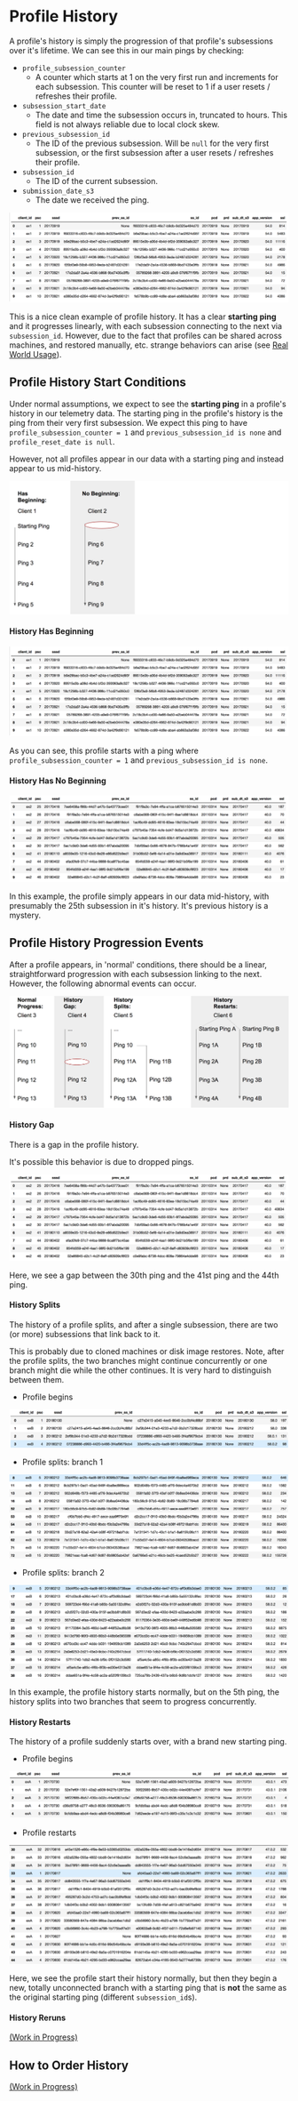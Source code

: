 # Profile History

A profile's history is simply the progression of that profile's subsessions over it's lifetime. We can see this in our main pings by checking:

* `profile_subsession_counter`
	- A counter which starts at 1 on the very first run and increments for each subsession. This counter will be reset to 1 if a user resets / refreshes their profile.
* `subsession_start_date`
	- The date and time the subsession occurs in, truncated to hours. This field is not always reliable  due to local clock skew.
* `previous_subsession_id`
	- The ID of the previous subsession. Will be `null` for the very first subsession, or the first subsession after a user resets / refreshes their profile.
* `subsession_id`
	- The ID of the current subsession.
* `submission_date_s3`
	- The date we received the ping.

![](images/profile-history/basic-example.png)

This is a nice clean example of profile history. It has a clear **starting ping** and it progresses linearly, with each subsession connecting to the next via `subsession_id`. However, due to the fact that profiles can be shared across machines, and restored manually, etc. strange behaviors can arise (see [Real World Usage](realworldusage.md)).

## Profile History Start Conditions

Under normal assumptions, we expect to see the **starting ping** in a profile's history in our telemetry data. The starting ping in the profile's history is the ping from their very first subsession. We expect this ping to have `profile_subsession_counter = 1` and `previous_subsession_id is none` and `profile_reset_date is null`.

However, not all profiles appear in our data with a starting ping and instead appear to us mid-history.

![](images/profile-history/ping-diagram-start-condition.png)

#### History Has Beginning

![](images/profile-history/example-starting.png)

As you can see, this profile starts with a ping where `profile_subsession_counter = 1` and `previous_subsession_id is none`.

#### History Has No Beginning

![](images/profile-history/example-midhistory.png)

In this example, the profile simply appears in our data mid-history, with presumably the 25th subsession in it's history. It's previous history is a mystery.

## Profile History Progression Events

After a profile appears, in 'normal' conditions, there should be a linear, straightforward progression with each subsession linking to the next. However, the following abnormal events can occur.

![](images/profile-history/ping-diagram-events.png)

#### History Gap

There is a gap in the profile history.

It's possible this behavior is due to dropped pings.

![](images/profile-history/example-gap.png)

Here, we see a gap between the 30th ping and the 41st ping and the 44th ping.

#### History Splits

The history of a profile splits, and after a single subsession, there are two (or more) subsessions that link back to it.

This is probably due to cloned machines or disk image restores. Note, after the profile splits, the two branches might continue concurrently or one branch might die while the other continues. It is very hard to distinguish between them.

* Profile begins

![](images/profile-history/example-splits-1.png)

* Profile splits: branch 1

![](images/profile-history/example-splits-2.png)

* Profile splits: branch 2

![](images/profile-history/example-splits-3.png)

In this example, the profile history starts normally, but on the 5th ping, the history splits into two branches that seem to progress concurrently.

#### History Restarts

The history of a profile suddenly starts over, with a brand new starting ping.

* Profile begins

![](images/profile-history/example-restart-1.png)

* Profile restarts

![](images/profile-history/example-restart-2.png)

Here, we see the profile start their history normally, but then they begin a new, totally unconnected branch with a starting ping that is **not** the same as the original starting ping (different `subsession_id`s).

#### History Reruns

[(Work in Progress)](https://github.com/mozilla/firefox-data-docs/issues/169)

## How to Order History

[(Work in Progress)](https://github.com/mozilla/firefox-data-docs/issues/170)
